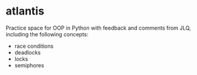 # atlantis

Practice space for OOP in Python with feedback and comments from JLQ, including the following concepts:
* race conditions
* deadlocks
* locks
* semiphores



